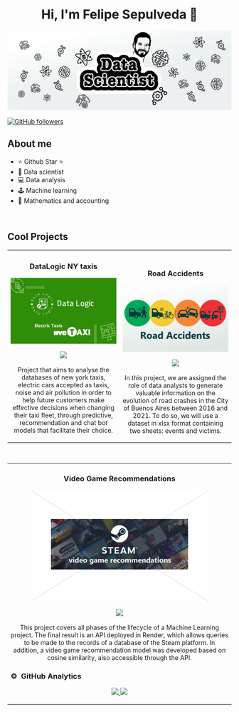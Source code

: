 <div align="center">
<h1 align="center">Hi, I'm Felipe Sepulveda 👋</h1>
</div>
<img src="./img/banner22.jpg">

[![GitHub followers](https://img.shields.io/github/followers/arisguimera?style=social)](https://github.com/pipesito1)


## About me

- ⭐ Github Star ⭐ 
- 🤖 Data scientist
- 💻 Data analysis
- 🕹️ Machine learning
- 📗 Mathematics and accounting
<br>

## Cool Projects 
<table>
<tr>
<td width="50%">
<h3 align="center">DataLogic NY taxis</h3>
<div align="center">
<a href="(https://github.com/pipesito1/DataLogic_NY_taxis)" target="_blank"><img src="./img/datalogic banner taxis.jpg" width="400" alt="Datalogic_NY_taxis"></a>
<p>
<a href="(https://github.com/pipesito1/DataLogic_NY_taxis)" target="_blank">
<img src="https://img.shields.io/badge/C%C3%93DIGO-80ffaa?style=for-the-badge&logo=github&logoColor=black">
</a>

<!--img src="https://img.shields.io/badge/-Youtube-green?style=for-the-badge&color=fbfc40"-->
</a>
</p>
<p>Project that aims to analyse the databases of new york taxis, electric cars accepted as taxis, noise and air pollution in order to help future customers make effective decisions when changing their taxi fleet, through predictive, recommendation and chat bot models that facilitate their choice.</p>
</div>
                                                                                      
</td>

<td width="50%">
               <br>
<h3 align="center"> Road Accidents</h3>
<div align="center">                                       
<a href="(https://github.com/pipesito1/Proyecto_siniestros_viales)" target="_blank"><img src="./img/siniestros viales banner.jpg" width="400" alt="siniestros viales"></a>
<br>
<p>
<a href="https://github.com/pipesito1/Proyecto_siniestros_viales" target="_blank">
<img src="https://img.shields.io/badge/C%C3%93DIGO-80ffaa?style=for-the-badge&logo=github&logoColor=black">
</a>
<!--a href="https://youtu.be/hhhSMXi0R3E" target="_blank">
<img src="https://img.shields.io/badge/-Youtube-green?style=for-the-badge&color=3fFD7f"-->
</!--a>
</p>
</p>In this project, we are assigned the role of data analysts to generate valuable information on the evolution of road crashes in the City of Buenos Aires between 2016 and 2021. To do so, we will use a dataset in xlsx format containing two sheets: events and victims.</p>
</div>                                                             
</table>                                                                                 
</div>
<br>

<table>
<tr>
<td width="50%">
<h3 align="center">Video Game Recommendations</h3>
<div align="center">
<a href="https://github.com/pipesito1/video_games_recommend" target="_blank"><img src="./img/video_game.png" width="400" alt="video game recommendations"></a>
<p>
<a href="https://github.com/pipesito1/video_games_recommend" target="_blank">
<img src="https://img.shields.io/badge/CÓDIGO-ff9?style=for-the-badge&logo=github&logoColor=black">
</a>
<!--a href="https://youtu.be/UaR7GSNACsM" target="_blank">
<img src="https://img.shields.io/badge/-Youtube-green?style=for-the-badge&color=fbfc40"-->
</!--a>
</p>
<p>This project covers all phases of the lifecycle of a Machine Learning project. The final result is an API deployed in Render, which allows queries to be made to the records of a database of the Steam platform. In addition, a video game recommendation model was developed based on cosine similarity, also accessible through the API.</p>
</div> 

### ⚙️ &nbsp;GitHub Analytics
<p align="center">
  <a href="https://github.com/pipesito1">
    <img height="180em" src="https://github-readme-stats-eight-theta.vercel.app/api?username=pipesito1&show_icons=true&theme=algolia&include_all_commits=true&count_private=true"/>
    <img height="180em" src="https://github-readme-stats-eight-theta.vercel.app/api/top-langs/?username=pipesito1&layout=compact&langs_count=8&theme=algolia"/>
  </a>
</p>


<!--
**pipesito1/pipesito1** is a ✨ _special_ ✨ repository because its `README.md` (this file) appears on your GitHub profile.

Here are some ideas to get you started:

- 🔭 I’m currently working on ...
- 🌱 I’m currently learning ...
- 👯 I’m looking to collaborate on ...
- 🤔 I’m looking for help with ...
- 💬 Ask me about ...
- 📫 How to reach me: ...
- 😄 Pronouns: ...
- ⚡ Fun fact: ...
-->
